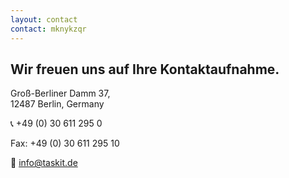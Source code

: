 ```yaml
---
layout: contact
contact: mknykzqr
---
```


__Wir freuen uns auf Ihre Kontaktaufnahme.__
------------------------

Groß-Berliner Damm 37,  
12487 Berlin, 
Germany 

📞 +49 (0) 30 611 295 0 

Fax: +49 (0) 30 611 295 10

📧 <info@taskit.de>

<!-- ![Bild](../image/logo.png) -->

 